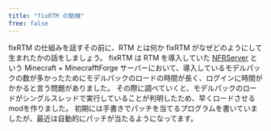 ```yaml
---
title: "fixRTM の動機"
free: false
---
```


fixRTM の仕組みを話すその前に、RTM とは何か fixRTM がなぜどのようにして生まれたかの話をしましょう。
fixRTM は RTM を導入していた [NFRServer] という Minecraft + MinecrafftForge サーバーにおいて、導入しているモデルパックの数が多かったためにモデルパックのロードの時間が長く、ログインに時間がかかると言う問題がありました。
その際に調べていくと、モデルパックのロードがシングルスレッドで実行していることが判明したため、早くロードさせるmodを作りました。
初期には手書きでパッチを当てるプログラムを書いていましたが、最近は自動的にパッチが当たるようになってます。

[NFRServer]: https://www.nfrserver.info/